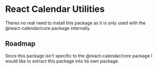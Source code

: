 # React Calendar Utilities

Theres no real need to install this package as it is only used with the
@react-calendar/core package internally. 

## Roadmap 

Since this package isn't specific to the @react-calendar/core package I would like to 
extract this package into its own package.
